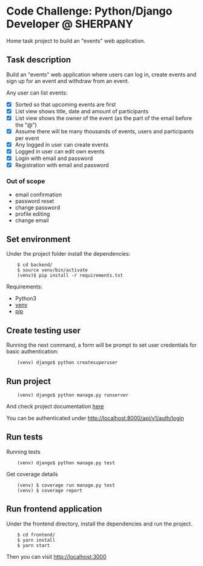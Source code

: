 # Code Challenge: Python/Django Developer @ SHERPANY

Home task project to build an "events" web application.

## Task description

Build an "events" web application where users can log in, create 
events and sign up for an event and withdraw from an event.

Any user can list events:

- [x] Sorted so that upcoming events are first
- [x] List view shows title, date and amount of participants
- [x] List view shows the owner of the event (as the part of the email 
before the "@")
- [x] Assume there will be many thousands of events, users and participants 
per event
- [x] Any logged in user can create events
- [x] Logged in user can edit own events
- [x] Login with email and password
- [x] Registration with email and password

### Out of scope

- email confirmation
- password reset
- change password
- profile editing
- change email

## Set environment

Under the project folder install the dependencies:

        $ cd backend/
        $ source venv/bin/activate
        (venv)$ pip install -r requirements.txt

Requirements:
    
- Python3
- [venv](https://docs.python.org/3/library/venv.html)
- [pip](https://pypi.org/project/pip/)

## Create testing user

Running the next command, a form will be prompt to set user credentials for basic
authentication: 

        (venv) django$ python createsuperuser

## Run project

        (venv) django$ python manage.py runserver

And check project documentation [here](http://localhost:8000/api/docs)

You can be authenticated under [http://localhost:8000/api/v1/auth/login](http://localhost:8000/api/v1/auth/login)

## Run tests

Running tests

        (venv) django$ python manage.py test

Get coverage details

        (venv) $ coverage run manage.py test
        (venv) $ coverage report


## Run frontend application

Under the frontend directory, install the dependencies and run the project.


        $ cd frontend/
        $ yarn install
        $ yarn start
        
Then you can visit [http://localhost:3000](http://localhost:3000)
